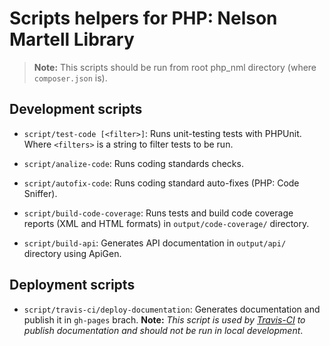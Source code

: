 # Scripts helpers for PHP: Nelson Martell Library

> **Note:** This scripts should be run from root php_nml directory (where `composer.json` is).


## Development scripts

- `script/test-code [<filter>]`: Runs unit-testing tests with PHPUnit. Where `<filters>` is a string to filter tests to be run.

- `script/analize-code`: Runs coding standards checks.

- `script/autofix-code`: Runs coding standard auto-fixes (PHP: Code Sniffer).

- `script/build-code-coverage`: Runs tests and build code coverage reports (XML and HTML formats) in `output/code-coverage/` directory.

- `script/build-api`: Generates API documentation in `output/api/` directory using ApiGen.



## Deployment scripts

- `script/travis-ci/deploy-documentation`: Generates documentation and publish it in `gh-pages` brach. **Note:** _This script is used by [Travis-CI](travis-ci.org) to publish documentation and should not be run in local development_.
